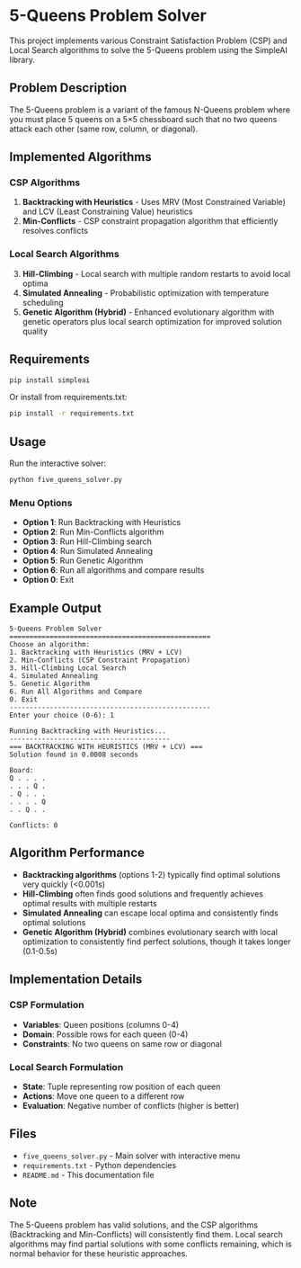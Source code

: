# 5-Queens Problem Solver

This project implements various Constraint Satisfaction Problem (CSP) and Local Search algorithms to solve the 5-Queens problem using the SimpleAI library.

## Problem Description

The 5-Queens problem is a variant of the famous N-Queens problem where you must place 5 queens on a 5×5 chessboard such that no two queens attack each other (same row, column, or diagonal).

## Implemented Algorithms

### CSP Algorithms
1. **Backtracking with Heuristics** - Uses MRV (Most Constrained Variable) and LCV (Least Constraining Value) heuristics
2. **Min-Conflicts** - CSP constraint propagation algorithm that efficiently resolves conflicts

### Local Search Algorithms
3. **Hill-Climbing** - Local search with multiple random restarts to avoid local optima
4. **Simulated Annealing** - Probabilistic optimization with temperature scheduling
5. **Genetic Algorithm (Hybrid)** - Enhanced evolutionary algorithm with genetic operators plus local search optimization for improved solution quality

## Requirements

```bash
pip install simpleai
```

Or install from requirements.txt:
```bash
pip install -r requirements.txt
```

## Usage

Run the interactive solver:
```bash
python five_queens_solver.py
```

### Menu Options

- **Option 1**: Run Backtracking with Heuristics
- **Option 2**: Run Min-Conflicts algorithm
- **Option 3**: Run Hill-Climbing search
- **Option 4**: Run Simulated Annealing
- **Option 5**: Run Genetic Algorithm
- **Option 6**: Run all algorithms and compare results
- **Option 0**: Exit

## Example Output

```
5-Queens Problem Solver
==================================================
Choose an algorithm:
1. Backtracking with Heuristics (MRV + LCV)
2. Min-Conflicts (CSP Constraint Propagation)
3. Hill-Climbing Local Search
4. Simulated Annealing
5. Genetic Algorithm
6. Run All Algorithms and Compare
0. Exit
--------------------------------------------------
Enter your choice (0-6): 1

Running Backtracking with Heuristics...
----------------------------------------
=== BACKTRACKING WITH HEURISTICS (MRV + LCV) ===
Solution found in 0.0008 seconds

Board:
Q . . . .
. . . Q .
. Q . . .
. . . . Q
. . Q . .

Conflicts: 0
```

## Algorithm Performance

- **Backtracking algorithms** (options 1-2) typically find optimal solutions very quickly (<0.001s)
- **Hill-Climbing** often finds good solutions and frequently achieves optimal results with multiple restarts
- **Simulated Annealing** can escape local optima and consistently finds optimal solutions
- **Genetic Algorithm (Hybrid)** combines evolutionary search with local optimization to consistently find perfect solutions, though it takes longer (0.1-0.5s)

## Implementation Details

### CSP Formulation
- **Variables**: Queen positions (columns 0-4)
- **Domain**: Possible rows for each queen (0-4)
- **Constraints**: No two queens on same row or diagonal

### Local Search Formulation
- **State**: Tuple representing row position of each queen
- **Actions**: Move one queen to a different row
- **Evaluation**: Negative number of conflicts (higher is better)

## Files

- `five_queens_solver.py` - Main solver with interactive menu
- `requirements.txt` - Python dependencies
- `README.md` - This documentation file

## Note

The 5-Queens problem has valid solutions, and the CSP algorithms (Backtracking and Min-Conflicts) will consistently find them. Local search algorithms may find partial solutions with some conflicts remaining, which is normal behavior for these heuristic approaches.